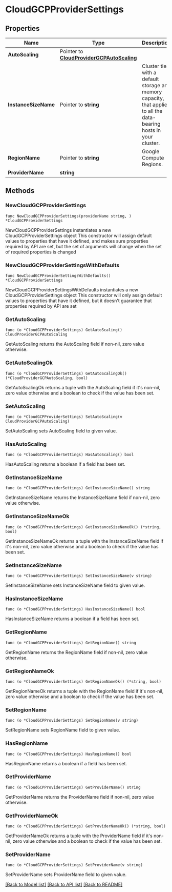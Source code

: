 # CloudGCPProviderSettings

## Properties

Name | Type | Description | Notes
------------ | ------------- | ------------- | -------------
**AutoScaling** | Pointer to [**CloudProviderGCPAutoScaling**](CloudProviderGCPAutoScaling.md) |  | [optional] 
**InstanceSizeName** | Pointer to **string** | Cluster tier, with a default storage and memory capacity, that applies to all the data-bearing hosts in your cluster. | [optional] 
**RegionName** | Pointer to **string** | Google Compute Regions. | [optional] 
**ProviderName** | **string** |  | 

## Methods

### NewCloudGCPProviderSettings

`func NewCloudGCPProviderSettings(providerName string, ) *CloudGCPProviderSettings`

NewCloudGCPProviderSettings instantiates a new CloudGCPProviderSettings object
This constructor will assign default values to properties that have it defined,
and makes sure properties required by API are set, but the set of arguments
will change when the set of required properties is changed

### NewCloudGCPProviderSettingsWithDefaults

`func NewCloudGCPProviderSettingsWithDefaults() *CloudGCPProviderSettings`

NewCloudGCPProviderSettingsWithDefaults instantiates a new CloudGCPProviderSettings object
This constructor will only assign default values to properties that have it defined,
but it doesn't guarantee that properties required by API are set

### GetAutoScaling

`func (o *CloudGCPProviderSettings) GetAutoScaling() CloudProviderGCPAutoScaling`

GetAutoScaling returns the AutoScaling field if non-nil, zero value otherwise.

### GetAutoScalingOk

`func (o *CloudGCPProviderSettings) GetAutoScalingOk() (*CloudProviderGCPAutoScaling, bool)`

GetAutoScalingOk returns a tuple with the AutoScaling field if it's non-nil, zero value otherwise
and a boolean to check if the value has been set.

### SetAutoScaling

`func (o *CloudGCPProviderSettings) SetAutoScaling(v CloudProviderGCPAutoScaling)`

SetAutoScaling sets AutoScaling field to given value.

### HasAutoScaling

`func (o *CloudGCPProviderSettings) HasAutoScaling() bool`

HasAutoScaling returns a boolean if a field has been set.

### GetInstanceSizeName

`func (o *CloudGCPProviderSettings) GetInstanceSizeName() string`

GetInstanceSizeName returns the InstanceSizeName field if non-nil, zero value otherwise.

### GetInstanceSizeNameOk

`func (o *CloudGCPProviderSettings) GetInstanceSizeNameOk() (*string, bool)`

GetInstanceSizeNameOk returns a tuple with the InstanceSizeName field if it's non-nil, zero value otherwise
and a boolean to check if the value has been set.

### SetInstanceSizeName

`func (o *CloudGCPProviderSettings) SetInstanceSizeName(v string)`

SetInstanceSizeName sets InstanceSizeName field to given value.

### HasInstanceSizeName

`func (o *CloudGCPProviderSettings) HasInstanceSizeName() bool`

HasInstanceSizeName returns a boolean if a field has been set.

### GetRegionName

`func (o *CloudGCPProviderSettings) GetRegionName() string`

GetRegionName returns the RegionName field if non-nil, zero value otherwise.

### GetRegionNameOk

`func (o *CloudGCPProviderSettings) GetRegionNameOk() (*string, bool)`

GetRegionNameOk returns a tuple with the RegionName field if it's non-nil, zero value otherwise
and a boolean to check if the value has been set.

### SetRegionName

`func (o *CloudGCPProviderSettings) SetRegionName(v string)`

SetRegionName sets RegionName field to given value.

### HasRegionName

`func (o *CloudGCPProviderSettings) HasRegionName() bool`

HasRegionName returns a boolean if a field has been set.

### GetProviderName

`func (o *CloudGCPProviderSettings) GetProviderName() string`

GetProviderName returns the ProviderName field if non-nil, zero value otherwise.

### GetProviderNameOk

`func (o *CloudGCPProviderSettings) GetProviderNameOk() (*string, bool)`

GetProviderNameOk returns a tuple with the ProviderName field if it's non-nil, zero value otherwise
and a boolean to check if the value has been set.

### SetProviderName

`func (o *CloudGCPProviderSettings) SetProviderName(v string)`

SetProviderName sets ProviderName field to given value.



[[Back to Model list]](../README.md#documentation-for-models) [[Back to API list]](../README.md#documentation-for-api-endpoints) [[Back to README]](../README.md)


